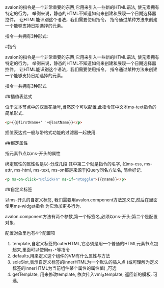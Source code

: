 avalon的指令是一个非常重要的东西,它用来引入一些新的HTML语法, 使元素拥有特定的行为。 举例来说，静态的HTML不知道如何来创建和展现一个日期选择器控件。 让HTML能识别这个语法，我们需要使用指令。 指令通过某种方法来创建一个能够支持日期选择的元素。

指令一共拥有3种形式:


#指令

avalon的指令是一个非常重要的东西,它用来引入一些新的HTML语法, 使元素拥有特定的行为。 举例来说，静态的HTML不知道如何来创建和展现一个日期选择器控件。 让HTML能识别这个语法，我们需要使用指令。 指令通过某种方法来创建一个能够支持日期选择的元素。

指令一共拥有3种形式

##插值表达式

位于文本节点中的双重花括号,当然这个可以配置.此指令其中文本ms-text指令的简单形式.
```html
<p>{{@firstName+' '+@lastName}}</p>
```
插值表达式一般与带格式功能的过滤器一起使用.

##绑定属性

指元素节点以ms-开头的属性

绑定属性的属性名是以-分成几段 其中第二个就是指令的名字, 如ms-css, ms-attr, ms-html, ms-text, ms-on都是来源于jQuery同名方法名, 简单好记.

```html
<p ms-on-click="@clickFn" ms-if="@toggle">{{@name}}</p>
```                   
##自定义标签

以ms-开头的自定义标签, 我们需要用avalon.component方法定义它,然后在里面使用ms-widget指令 为它添加更多行为.

avalon.component方法有两个参数,第一个标签名,必须以ms-开头;第二个是配置对象.

配置对象里也有4个配置项

1. template,自定义标签的outerHTML,它必须是用一个普通的HTML元素节点包起来,里面可以使用`ms-*`等指令
2. defaults,用来定义这个组件的VM有什么属性与方法
3. soleSlot,表示自定义标签的innerHTML为一个默认的插入点 (或可理解为定义标签的innerHTML为当前组件某个属性的属性值) ,可选
4. getTemplate, 用来修改template, 依次传入vm与template, 返回新的模板. 可选,



